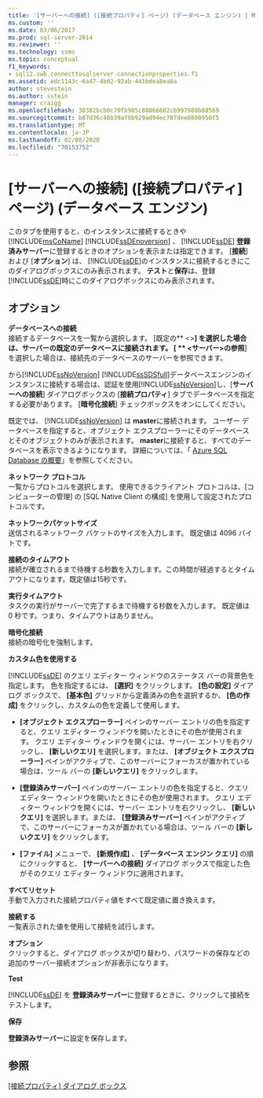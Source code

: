 ```yaml
---
title: '[サーバーへの接続] ([接続プロパティ] ページ) (データベース エンジン) | Microsoft Docs'
ms.custom: ''
ms.date: 03/06/2017
ms.prod: sql-server-2014
ms.reviewer: ''
ms.technology: ssms
ms.topic: conceptual
f1_keywords:
- sql12.swb.connecttosqlserver.connectionproperties.f1
ms.assetid: edc1143c-6a47-4b02-92ab-441bdea8ea8a
author: stevestein
ms.author: sstein
manager: craigg
ms.openlocfilehash: 30382bcb0c70fb985c88866602cb997988b88569
ms.sourcegitcommit: b87d36c46b39af8b929ad94ec707dee8800950f5
ms.translationtype: MT
ms.contentlocale: ja-JP
ms.lasthandoff: 02/08/2020
ms.locfileid: "70153752"
---
```

# <a name="connect-to-server-connection-properties-page-database-engine"></a>[サーバーへの接続] \([接続プロパティ] ページ) (データベース エンジン)
  このタブを使用すると、のインスタンスに接続するときや[!INCLUDE[msCoName](../../includes/msconame-md.md)] [!INCLUDE[ssDEnoversion](../../includes/ssdenoversion-md.md)] 、 [!INCLUDE[ssDE](../../includes/ssde-md.md)] **登録済みサーバー**に登録するときのオプションを表示または指定できます。 [**接続**] および [**オプション**] は、 [!INCLUDE[ssDE](../../includes/ssde-md.md)]のインスタンスに接続するときにこのダイアログボックスにのみ表示されます。 **テスト**と**保存**は、登録[!INCLUDE[ssDE](../../includes/ssde-md.md)]時にこのダイアログボックスにのみ表示されます。  
  
## <a name="options"></a>オプション  
 **データベースへの接続**  
 接続するデータベースを一覧から選択します。 [既定の** \<>**] を選択した場合は、サーバーの既定のデータベースに接続されます。 [ ** \<サーバー>の参照**] を選択した場合は、接続先のデータベースのサーバーを参照できます。  
  
 から[!INCLUDE[ssNoVersion](../../includes/ssnoversion-md.md)] [!INCLUDE[ssSDSfull](../../includes/sssdsfull-md.md)]データベースエンジンのインスタンスに接続する場合は、認証を使用[!INCLUDE[ssNoVersion](../../includes/ssnoversion-md.md)]し、[**サーバーへの接続**] ダイアログボックスの [**接続プロパティ**] タブでデータベースを指定する必要があります。 [**暗号化接続**] チェックボックスをオンにしてください。  
  
 既定では、 [!INCLUDE[ssNoVersion](../../includes/ssnoversion-md.md)] は **master**に接続されます。 ユーザー データベースを指定すると、オブジェクト エクスプローラーにそのデータベースとそのオブジェクトのみが表示されます。 
  **master**に接続すると、すべてのデータベースを表示できるようになります。 詳細については、「 [Azure SQL Database の概要](/azure/sql-database/sql-database-technical-overview)」を参照してください。  
  
 **ネットワーク プロトコル**  
 一覧からプロトコルを選択します。 使用できるクライアント プロトコルは、[コンピューターの管理] の [SQL Native Client の構成] を使用して設定されたプロトコルです。  
  
 **ネットワークパケットサイズ**  
 送信されるネットワーク パケットのサイズを入力します。 既定値は 4096 バイトです。  
  
 **接続のタイムアウト**  
 接続が確立されるまで待機する秒数を入力します。この時間が経過するとタイムアウトになります。既定値は15秒です。  
  
 **実行タイムアウト**  
 タスクの実行がサーバーで完了するまで待機する秒数を入力します。 既定値は 0 秒です。つまり、タイムアウトはありません。  
  
 **暗号化接続**  
 接続の暗号化を強制します。  
  
 **カスタム色を使用する**  
 
  [!INCLUDE[ssDE](../../includes/ssde-md.md)] のクエリ エディター ウィンドウのステータス バーの背景色を指定します。 色を指定するには、 **[選択]** をクリックします。 
  **[色の設定]** ダイアログ ボックスで、 **[基本色]** グリッドから定義済みの色を選択するか、 **[色の作成]** をクリックし、カスタムの色を定義して使用します。  
  
-   
  **[オブジェクト エクスプローラー]** ペインのサーバー エントリの色を指定すると、クエリ エディター ウィンドウを開いたときにその色が使用されます。 クエリ エディター ウィンドウを開くには、サーバー エントリを右クリックし、 **[新しいクエリ]** を選択します。または、 **[オブジェクト エクスプローラー]** ペインがアクティブで、このサーバーにフォーカスが置かれている場合は、ツール バーの **[新しいクエリ]** をクリックします。  
  
-   
  **[登録済みサーバー]** ペインのサーバー エントリの色を指定すると、クエリ エディター ウィンドウを開いたときにその色が使用されます。 クエリ エディター ウィンドウを開くには、サーバー エントリを右クリックし、 **[新しいクエリ]** を選択します。または、 **[登録済みサーバー]** ペインがアクティブで、このサーバーにフォーカスが置かれている場合は、ツール バーの **[新しいクエリ]** をクリックします。  
  
-   
  **[ファイル]** メニューで、 **[新規作成]** 、 **[データベース エンジン クエリ]** の順にクリックすると、 **[サーバーへの接続]** ダイアログ ボックスで指定した色がそのクエリ エディター ウィンドウに適用されます。  
  
 **すべてリセット**  
 手動で入力された接続プロパティ値をすべて既定値に置き換えます。  
  
 **接続する**  
 一覧表示された値を使用して接続を試行します。  
  
 **オプション**  
 クリックすると、ダイアログ ボックスが切り替わり、パスワードの保存などの追加のサーバー接続オプションが非表示になります。  
  
 **Test**  
 
  [!INCLUDE[ssDE](../../includes/ssde-md.md)] を **登録済みサーバー**に登録するときに、クリックして接続をテストします。  
  
 **保存**  
 
  **登録済みサーバー**に設定を保存します。  
  
## <a name="see-also"></a>参照  
 [[接続プロパティ] ダイアログ ボックス](../../database-engine/connection-properties-dialog-box.md)  
  
  
